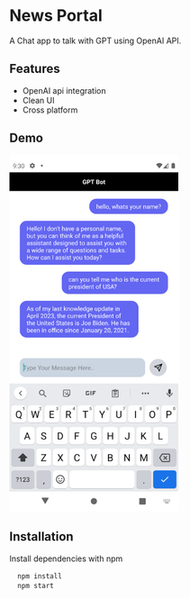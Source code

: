 # News Portal

A Chat app to talk with GPT using OpenAI API.

## Features

- OpenAI api integration
- Clean UI
- Cross platform

## Demo

<p float="left">
  <img src="assets\screenshots\Screenshot.png" width="300" /> 
</p>

## Installation

Install dependencies with npm

```bash
  npm install
  npm start
```
